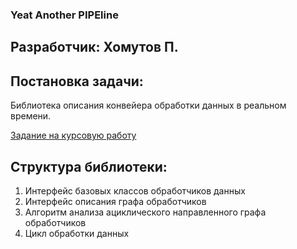 ### Yeat Another PIPEline

## Разработчик: Хомутов П.

## Постановка задачи:

Библиотека описания конвейера обработки данных в реальном времени.

[Задание на курсовую работу](https://docs.google.com/document/d/1boBBFKBXJwINyQ8l9i7mHBpous4Fh7MJ6JoMQHX1Yeg/edit?usp=sharing)

## Структура библиотеки:

1. Интерфейс базовых классов обработчиков данных
1. Интерфейс описания графа обработчиков
1. Алгоритм анализа ациклического направленного графа обработчиков
1. Цикл обработки данных
 
##
